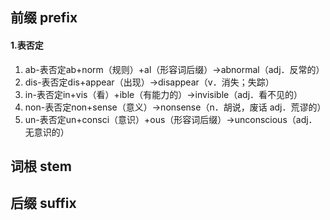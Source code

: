 

## 前缀 prefix

#### 1.表否定

1. ab-表否定ab+norm（规则）+al（形容词后缀）→abnormal（adj．反常的）
2. dis-表否定dis+appear（出现）→disappear（v．消失；失踪）
3. in-表否定in+vis（看）+ible（有能力的）→invisible（adj．看不见的）
4. non-表否定non+sense（意义）→nonsense（n．胡说，废话 adj．荒谬的）
5. un-表否定un+consci（意识）+ous（形容词后缀）→unconscious（adj．无意识的）

## 词根 stem

## 后缀 suffix



